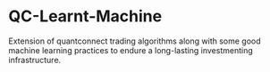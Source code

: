 # QC-Learnt-Machine
Extension of quantconnect trading algorithms along with some good machine learning practices to endure a long-lasting investmenting infrastructure.
